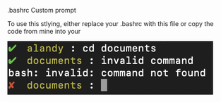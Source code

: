 .bashrc Custom prompt

To use this stlying, either replace your .bashrc with this file or copy the code from mine into your

![Example Image](https://github.com/AricLandy/Bash-Prompt/blob/master/Example.png)
